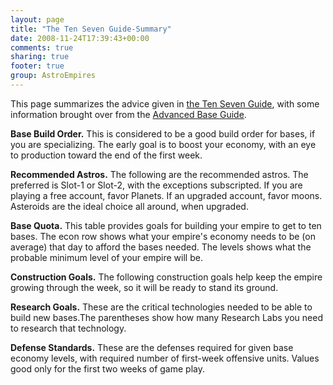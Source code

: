 ```yaml
---
layout: page
title: "The Ten Seven Guide-Summary"
date: 2008-11-24T17:39:43+00:00
comments: true
sharing: true
footer: true
group: AstroEmpires
---
```


This page summarizes the advice given in [the Ten Seven Guide](/astro-empires/the-ten-seven-guide), with some information brought over from the [Advanced Base Guide](/astro-empires/advanced-base-guide).

**Base Build Order.** This is considered to be a good build order for bases, if you are specializing. The early goal is to boost your economy, with an eye to production toward the end of the first week.



**Recommended Astros.** The following are the recommended astros. The preferred is Slot-1 or Slot-2, with the exceptions subscripted. If you are playing a free account, favor Planets. If an upgraded account, favor moons. Asteroids are the ideal choice all around, when upgraded.



**Base Quota.** This table provides goals for building your empire to get to ten bases. The econ row shows what your empire's economy needs to be (on average) that day to afford the bases needed. The levels shows what the probable minimum level of your empire will be.


**Construction Goals.** The following construction goals help keep the empire growing through the week, so it will be ready to stand its ground.


**Research Goals.** These are the critical technologies needed to be able to build new bases.The parentheses show how many Research Labs you need to research that technology.


**Defense Standards.** These are the defenses required for given base economy levels, with required number of first-week offensive units. Values good only for the first two weeks of game play.
